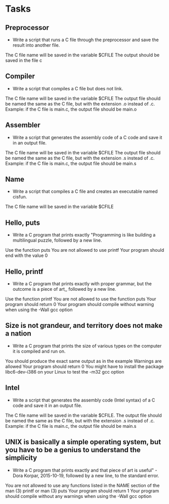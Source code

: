 # Tasks

## Preprocessor
* Write a script that runs a C file through the preprocessor and save the result into another file.

The C file name will be saved in the variable $CFILE
The output should be saved in the file c

## Compiler
* Write a script that compiles a C file but does not link.

The C file name will be saved in the variable $CFILE
The output file should be named the same as the C file, but with the extension .o instead of .c.
Example: if the C file is main.c, the output file should be main.o

## Assembler
* Write a script that generates the assembly code of a C code and save it in an output file.

The C file name will be saved in the variable $CFILE
The output file should be named the same as the C file, but with the extension .s instead of .c.
Example: if the C file is main.c, the output file should be main.s

## Name
* Write a script that compiles a C file and creates an executable named cisfun.

The C file name will be saved in the variable $CFILE

## Hello, puts
* Write a C program that prints exactly "Programming is like building a multilingual puzzle, followed by a new line.

Use the function puts
You are not allowed to use printf
Your program should end with the value 0

## Hello, printf
* Write a C program that prints exactly with proper grammar, but the outcome is a piece of art,, followed by a new line.

Use the function printf
You are not allowed to use the function puts
Your program should return 0
Your program should compile without warning when using the -Wall gcc option

## Size is not grandeur, and territory does not make a nation
* Write a C program that prints the size of various types on the computer it is compiled and run on.

You should produce the exact same output as in the example
Warnings are allowed
Your program should return 0
You might have to install the package libc6-dev-i386 on your Linux to test the -m32 gcc option

## Intel
* Write a script that generates the assembly code (Intel syntax) of a C code and save it in an output file.

The C file name will be saved in the variable $CFILE.
The output file should be named the same as the C file, but with the extension .s instead of .c.
Example: if the C file is main.c, the output file should be main.s

## UNIX is basically a simple operating system, but you have to be a genius to understand the simplicity
* Write a C program that prints exactly and that piece of art is useful" - Dora Korpar, 2015-10-19, followed by a new line, to the standard error.

You are not allowed to use any functions listed in the NAME section of the man (3) printf or man (3) puts
Your program should return 1
Your program should compile without any warnings when using the -Wall gcc option
